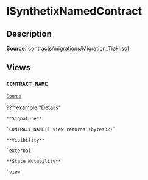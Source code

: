 # ISynthetixNamedContract

## Description

**Source:** [contracts/migrations/Migration_Tiaki.sol](https://github.com/Synthetixio/synthetix/tree/v2.83.0-alpha/contracts/migrations/Migration_Tiaki.sol)

## Views

### `CONTRACT_NAME`

<sub>[Source](https://github.com/Synthetixio/synthetix/tree/v2.83.0-alpha/contracts/migrations/Migration_Tiaki.sol#L9)</sub>

??? example "Details"

    **Signature**

    `CONTRACT_NAME() view returns (bytes32)`

    **Visibility**

    `external`

    **State Mutability**

    `view`

